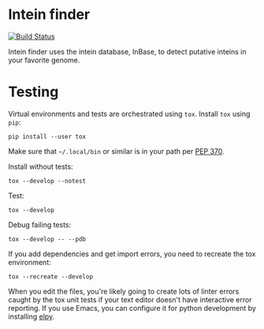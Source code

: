 # Intein finder

[![Build Status](https://travis-ci.org/omsai/inteinfinder.svg?branch=master)](https://travis-ci.org/omsai/inteinfinder)

Intein finder uses the intein database, InBase, to detect putative
inteins in your favorite genome.

# Testing

Virtual environments and tests are orchestrated using `tox`.  Install
`tox` using `pip`:

    pip install --user tox

Make sure that `~/.local/bin` or similar is in your path per
[PEP 370](https://www.python.org/dev/peps/pep-0370/).

Install without tests:

    tox --develop --notest

Test:

    tox --develop

Debug failing tests:

    tox --develop -- --pdb

If you add dependencies and get import errors, you need to recreate
the tox environment:

    tox --recreate --develop

When you edit the files, you're likely going to create lots of linter
errors caught by the tox unit tests if your text editor doesn't have
interactive error reporting.  If you use Emacs, you can configure it
for python development by installing
[elpy](https://github.com/jorgenschaefer/elpy).
